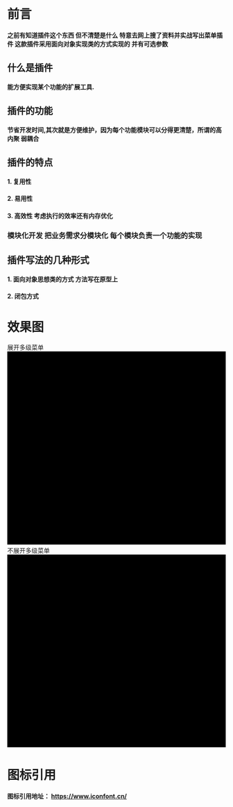 # 前言
#### 之前有知道插件这个东西 但不清楚是什么 特意去网上搜了资料并实战写出菜单插件 这款插件采用面向对象实现类的方式实现的 并有可选参数
## 什么是插件
#### 能方便实现某个功能的扩展工具.
## 插件的功能
#### 节省开发时间,其次就是方便维护，因为每个功能模块可以分得更清楚，所谓的高内聚 弱耦合
## 插件的特点
#### 1. 复用性
#### 2. 易用性
#### 3. 高效性 考虑执行的效率还有内存优化
### 模块化开发 把业务需求分模块化 每个模块负责一个功能的实现    
##    插件写法的几种形式
####        1. 面向对象思想类的方式 方法写在原型上
####        2. 闭包方式
# 效果图
展开多级菜单![展开多级菜单](https://github.com/cxuhwiuefhuefu/Accordion-Menu/blob/master/img/menu2.gif)
不展开多级菜单![不展开多级菜单](https://github.com/cxuhwiuefhuefu/Accordion-Menu/blob/master/img/menu1.gif)
# 图标引用
#### 图标引用地址： https://www.iconfont.cn/ 
